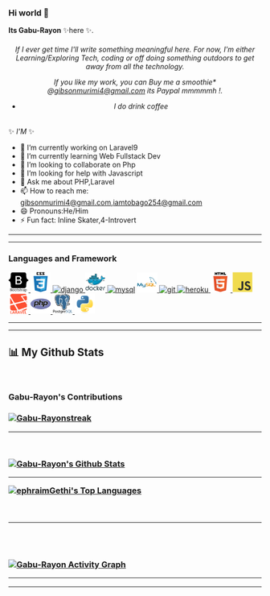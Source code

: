 ### Hi world 👋

**Its Gabu-Rayon**  ✨here ✨.

<h6 align="center">If I ever get time I'll write something meaningful here. For now, I'm either Learning/Exploring Tech, coding or off doing something outdoors to get away from all the technology.

If you like my work, you can Buy me a smoothie* @gibsonmurimi4@gmail.com its Paypal mmmmmh
!.

* I do drink coffee</h6>

 ✨ _I'M_ ✨ 

- 🔭 I’m currently working on  Laravel9
- 🌱 I’m currently learning Web Fullstack Dev
- 👯 I’m looking to collaborate on Php 
- 🤔 I’m looking for help with Javascript 
- 💬 Ask me about PHP,Laravel
- 📫 How to reach me: gibsonmurimi4@gmail.com,iamtobago254@gmail.com
- 😄 Pronouns:He/Him
- ⚡ Fun fact: Inline  Skater,4-Introvert






<hr>
<hr>

### Languages and Framework
<p align="left"> 
    <a href="https://getbootstrap.com" target="_blank"> <img src="https://raw.githubusercontent.com/devicons/devicon/master/icons/bootstrap/bootstrap-plain-wordmark.svg" alt="bootstrap" width="40" height="40"/> </a> 
    <a href="https://www.w3schools.com/css/" target="_blank"> <img src="https://raw.githubusercontent.com/devicons/devicon/master/icons/css3/css3-original-wordmark.svg" alt="css3" width="40" height="40"/> </a> 
    <a href="https://www.djangoproject.com/" target="_blank"> <img src="https://cdn.jsdelivr.net/gh/devicons/devicon/icons/django/django-plain.svg" alt="django" width="40" height="40"/> </a> 
    <a href="https://www.docker.com/" target="_blank"> <img src="https://raw.githubusercontent.com/devicons/devicon/master/icons/docker/docker-original-wordmark.svg" alt="docker" width="40" height="40"/> </a> 
    <a  href="https://www.jupyter.com/" target="_blank"><img src="https://cdn.jsdelivr.net/gh/devicons/devicon/icons/jupyter/jupyter-original.svg" alt="mysql" width="40" height="40"/></a>
     <a href="https://www.mysql.com/" target="_blank"> <img src="https://raw.githubusercontent.com/devicons/devicon/master/icons/mysql/mysql-original-wordmark.svg" alt="mysql" width="40" height="40"/> </a>
      <a href="https://git-scm.com/" target="_blank"> <img src="https://www.vectorlogo.zone/logos/git-scm/git-scm-icon.svg" alt="git" width="40" height="40"/> </a>
    <a href="https://heroku.com" target="_blank"> <img src="https://www.vectorlogo.zone/logos/heroku/heroku-icon.svg" alt="heroku" width="40" height="40"/> 
    </a> 
    <a href="https://www.w3.org/html/" target="_blank"> <img src="https://raw.githubusercontent.com/devicons/devicon/master/icons/html5/html5-original-wordmark.svg" alt="html5" width="40" height="40"/> </a> 
    <a href="https://developer.mozilla.org/en-US/docs/Web/JavaScript" target="_blank"> <img src="https://raw.githubusercontent.com/devicons/devicon/master/icons/javascript/javascript-original.svg" alt="javascript" width="40" height="40"/> </a> 
    <a href="https://laravel.com/" target="_blank"> <img src="https://raw.githubusercontent.com/devicons/devicon/master/icons/laravel/laravel-plain-wordmark.svg" alt="laravel" width="40" height="40"/> 
    </a>
  <a href="https://www.php.net" target="_blank"> <img src="https://raw.githubusercontent.com/devicons/devicon/master/icons/php/php-original.svg" alt="php" width="40" height="40"/> </a> 
    <a href="https://www.postgresql.org" target="_blank"><img src="https://raw.githubusercontent.com/devicons/devicon/master/icons/postgresql/postgresql-original-wordmark.svg" alt="postgresql" width="40" height="40"/> 
    </a> 
    <a href="https://www.python.org" target="_blank"> <img src="https://raw.githubusercontent.com/devicons/devicon/master/icons/python/python-original.svg" alt="python" width="40" height="40"/>
    </a> 
 </p>



<hr>
<hr>



## 📊 My Github Stats

<br/>
<p align="center">
        <h3> Gabu-Rayon's Contributions <h3/>
    <a href="https://github.com/Gabu-Rayon/github-readme-streak-stats"><img title="🔥 Get streak stats for your profile at git.io/streak-stats" alt="Gabu-Rayonstreak" src="https://github-readme-streak-stats.herokuapp.com/?user=Gabu-Rayon&theme=radical&hide_border=true&stroke=0000&background=060A0CD0"/>
    </a>

<br/>
            <hr>

  <br/>
  
  <a href="https://github.com/Gabu-Rayon/github-readme-stats"><img alt="Gabu-Rayon's Github Stats" src="https://github-readme-stats.vercel.app/api?username=Gabu-Rayon&show_icons=true&count_private=true&theme=radical&hide_border=true&bg_color=0D1117" /></a> 
  <br/>
   <hr>         
 <a href="https://github.com/Gabu-Rayon/github-readme-stats"><img alt="ephraimGethi's Top Languages" src="https://github-readme-stats.vercel.app/api/top-langs/?username=Gabu-Rayon&langs_count=8&count_private=true&layout=radical&theme=radical&hide_border=true&bg_color=0D1117" /></a>
<p/>
   <br/>
<hr>

<br/>
<br/>

<a href="https://github.com/Gabu-Rayon/github-readme-activity-graph"><img alt="Gabu-Rayon Activity Graph" src="https://activity-graph.herokuapp.com/graph?username=Gabu-Rayon&bg_color=0D1117&color=5BCDEC&line=5BCDEC&point=FFFFFF&hide_border=true" /></a>

<hr>            
<hr>

